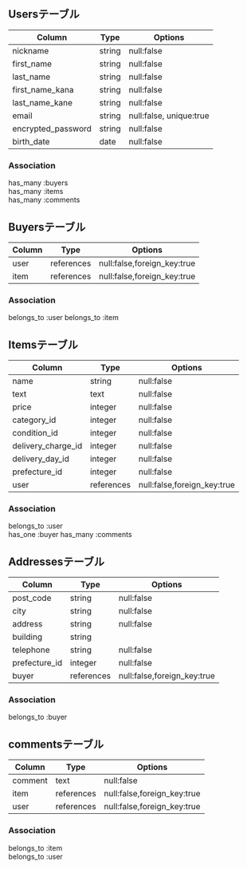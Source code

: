 ## Usersテーブル

|Column|Type|Options|
|------|----|-------|
|nickname       |string|null:false|
|first_name     |string|null:false|
|last_name      |string|null:false|
|first_name_kana|string|null:false|
|last_name_kane |string|null:false|
|email          |string|null:false, unique:true|
|encrypted_password |string|null:false|
|birth_date     |date  |null:false|


### Association
has_many :buyers  
has_many :items  
has_many :comments  

## Buyersテーブル

|Column|Type|Options|
|------|----|-------|
|user   |references|null:false,foreign_key:true|
|item   |references|null:false,foreign_key:true|

### Association
belongs_to :user
belongs_to :item

## Itemsテーブル
|Column|Type|Options|
|------|----|-------|
|name            |string|null:false|
|text            |text  |null:false|
|price           |integer|null:false|
|category_id     |integer|null:false|
|condition_id    |integer|null:false|
|delivery_charge_id |integer|null:false|
|delivery_day_id |integer|null:false|
|prefecture_id   |integer|null:false|
|user   |references|null:false,foreign_key:true|


### Association
belongs_to :user  
has_one :buyer
has_many :comments  


## Addressesテーブル

|Column|Type|Options|
|------|----|-------|
|post_code      |string|null:false|
|city           |string|null:false|
|address        |string|null:false|
|building       |string|          |
|telephone      |string|null:false|
|prefecture_id  |integer|null:false|
|buyer   |references|null:false,foreign_key:true|


### Association
belongs_to :buyer

## commentsテーブル

|Column|Type|Options|
|------|----|-------|
|comment|text|null:false|
|item   |references|null:false,foreign_key:true|
|user   |references|null:false,foreign_key:true|

### Association
belongs_to :item  
belongs_to :user  
